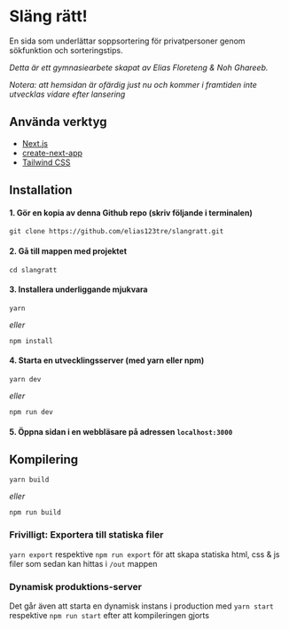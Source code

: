 # Släng rätt!

En sida som underlättar soppsortering för privatpersoner genom sökfunktion och sorteringstips.

_Detta är ett gymnasiearbete skapat av Elias Floreteng & Noh Ghareeb._

_Notera: att hemsidan är ofärdig just nu och kommer i framtiden inte utvecklas vidare efter lansering_

## Använda verktyg

- [Next.js](https://nextjs.org)
- [create-next-app](https://nextjs.org/docs/api-reference/create-next-app)
- [Tailwind CSS](https://tailwindcss.com)

## Installation

#### 1. Gör en kopia av denna Github repo (skriv följande i terminalen)

```shell-session
git clone https://github.com/elias123tre/slangratt.git
```

#### 2. Gå till mappen med projektet

```shell-session
cd slangratt
```

#### 3. Installera underliggande mjukvara

```shell-session
yarn
```

_eller_

```shell-session
npm install
```

#### 4. Starta en utvecklingsserver (med yarn eller npm)

```shell-session
yarn dev
```

_eller_

```shell-session
npm run dev
```

#### 5. Öppna sidan i en webbläsare på adressen `localhost:3000`

## Kompilering

```shell-session
yarn build
```

_eller_

```shell-session
npm run build
```

### Frivilligt: Exportera till statiska filer

`yarn export` respektive `npm run export` för att skapa statiska html, css & js filer som sedan kan hittas i `/out` mappen

### Dynamisk produktions-server

Det går även att starta en dynamisk instans i production med `yarn start` respektive `npm run start` efter att kompileringen gjorts
